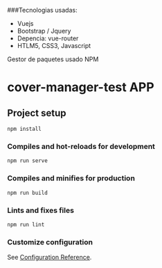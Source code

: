 ###Tecnologias usadas:

- Vuejs
- Bootstrap / Jquery
- Depencia: vue-router
- HTLM5, CSS3, Javascript

Gestor de paquetes usado NPM

# cover-manager-test APP

## Project setup
```
npm install
```

### Compiles and hot-reloads for development
```
npm run serve
```

### Compiles and minifies for production
```
npm run build
```

### Lints and fixes files
```
npm run lint
```

### Customize configuration
See [Configuration Reference](https://cli.vuejs.org/config/).
